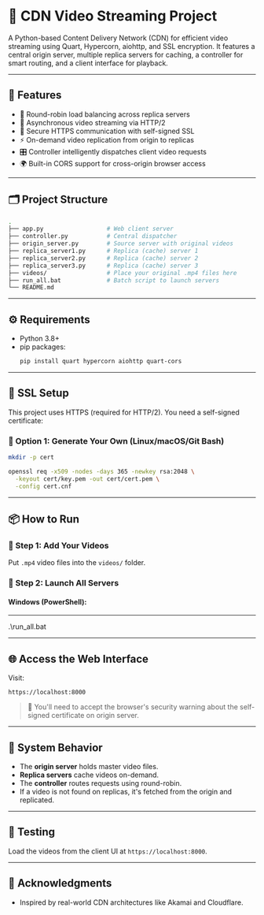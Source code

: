 # 🎥 CDN Video Streaming Project

A Python-based Content Delivery Network (CDN) for efficient video streaming using Quart, Hypercorn, aiohttp, and SSL encryption. It features a central origin server, multiple replica servers for caching, a controller for smart routing, and a client interface for playback.

---

## 🚀 Features

- 🔁 Round-robin load balancing across replica servers
- 🧠 Asynchronous video streaming via HTTP/2
- 🔐 Secure HTTPS communication with self-signed SSL
- ⚡ On-demand video replication from origin to replicas
- 🎛️ Controller intelligently dispatches client video requests
- 🌍 Built-in CORS support for cross-origin browser access

---

## 🗂️ Project Structure

```bash
.
├── app.py                  # Web client server
├── controller.py           # Central dispatcher
├── origin_server.py        # Source server with original videos
├── replica_server1.py      # Replica (cache) server 1
├── replica_server2.py      # Replica (cache) server 2
├── replica_server3.py      # Replica (cache) server 3
├── videos/                 # Place your original .mp4 files here
├── run_all.bat             # Batch script to launch servers 
└── README.md
```

---

## ⚙️ Requirements

- Python 3.8+
- pip packages:
  ```bash
  pip install quart hypercorn aiohttp quart-cors
  ```

---

## 🔐 SSL Setup

This project uses HTTPS (required for HTTP/2). You need a self-signed certificate:

### 🔧 Option 1: Generate Your Own (Linux/macOS/Git Bash)

```bash
mkdir -p cert

openssl req -x509 -nodes -days 365 -newkey rsa:2048 \
  -keyout cert/key.pem -out cert/cert.pem \
  -config cert.cnf
```

---

## 📦 How to Run

### 📅 Step 1: Add Your Videos

Put `.mp4` video files into the `videos/` folder.

### 🚀 Step 2: Launch All Servers


#### Windows (PowerShell):

---
.\run_all.bat

---

## 🌐 Access the Web Interface

Visit:

```
https://localhost:8000
```

> 🛑 You'll need to accept the browser's security warning about the self-signed certificate on origin server.

---

## 🧠 System Behavior

- The **origin server** holds master video files.
- **Replica servers** cache videos on-demand.
- The **controller** routes requests using round-robin.
- If a video is not found on replicas, it's fetched from the origin and replicated.

---

## 🧰 Testing

Load the videos from the client UI at `https://localhost:8000`.

---

## 🙌 Acknowledgments

- Inspired by real-world CDN architectures like Akamai and Cloudflare.
